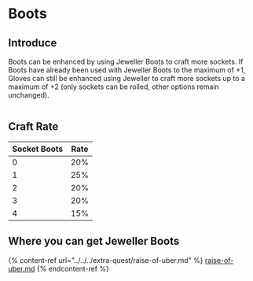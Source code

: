 # Boots

## Introduce

Boots can be enhanced by using Jeweller Boots to craft more sockets. If Boots have already been used with Jeweller Boots to the maximum of +1, Gloves can still be enhanced using Jeweller to craft more sockets up to a maximum of +2 (only sockets can be rolled, other options remain unchanged).

<figure><img src="../../../.gitbook/assets/image (54).png" alt=""><figcaption></figcaption></figure>

## Craft Rate

| Socket Boots | Rate |
| ------------ | ---- |
| 0            | 20%  |
| 1            | 25%  |
| 2            | 20%  |
| 3            | 20%  |
| 4            | 15%  |

## Where you can get Jeweller Boots

{% content-ref url="../../../extra-quest/raise-of-uber.md" %}
[raise-of-uber.md](../../../extra-quest/raise-of-uber.md)
{% endcontent-ref %}